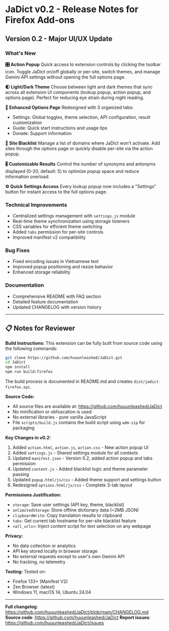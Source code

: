 # JaDict v0.2 - Release Notes for Firefox Add-ons

## Version 0.2 - Major UI/UX Update

### What's New

**🎛️ Action Popup**
Quick access to extension controls by clicking the toolbar icon. Toggle JaDict on/off globally or per-site, switch themes, and manage Gemini API settings without opening the full options page.

**🌓 Light/Dark Theme**
Choose between light and dark themes that sync across all extension UI components (lookup popup, action popup, and options page). Perfect for reducing eye strain during night reading.

**📑 Enhanced Options Page**
Redesigned with 3 organized tabs:
- Settings: Global toggles, theme selection, API configuration, result customization
- Guide: Quick start instructions and usage tips
- Donate: Support information

**🚫 Site Blacklist**
Manage a list of domains where JaDict won't activate. Add sites through the options page or quickly disable per-site via the action popup.

**🎚️ Customizable Results**
Control the number of synonyms and antonyms displayed (0-20, default: 5) to optimize popup space and reduce information overload.

**⚙️ Quick Settings Access**
Every lookup popup now includes a "Settings" button for instant access to the full options page.

### Technical Improvements

- Centralized settings management with `settings.js` module
- Real-time theme synchronization using storage listeners
- CSS variables for efficient theme switching
- Added `tabs` permission for per-site controls
- Improved manifest v2 compatibility

### Bug Fixes

- Fixed encoding issues in Vietnamese text
- Improved popup positioning and resize behavior
- Enhanced storage reliability

### Documentation

- Comprehensive README with FAQ section
- Detailed feature documentation
- Updated CHANGELOG with version history

---

## 📋 Notes for Reviewer

**Build Instructions:**
This extension can be fully built from source code using the following commands:
```bash
git clone https://github.com/huuunleashed/JaDict.git
cd JaDict
npm install
npm run build:firefox
```

The build process is documented in README.md and creates `dist/jadict-firefox.xpi`.

**Source Code:**
- All source files are available at: https://github.com/huuunleashed/JaDict
- No minification or obfuscation is used
- No external libraries - pure vanilla JavaScript
- File `scripts/build.js` contains the build script using `adm-zip` for packaging

**Key Changes in v0.2:**
1. Added `action.html`, `action.js`, `action.css` - New action popup UI
2. Added `settings.js` - Shared settings module for all contexts
3. Updated `manifest.json` - Version 0.2, added action popup and tabs permission
4. Updated `content.js` - Added blacklist logic and theme parameter passing
5. Updated `popup.html/js/css` - Added theme support and settings button
6. Redesigned `options.html/js/css` - Complete 3-tab layout

**Permissions Justification:**
- `storage`: Save user settings (API key, theme, blacklist)
- `unlimitedStorage`: Store offline dictionary data (~2MB JSON)
- `clipboardWrite`: Copy translation results to clipboard
- `tabs`: Get current tab hostname for per-site blacklist feature
- `<all_urls>`: Inject content script for text selection on any webpage

**Privacy:**
- No data collection or analytics
- API key stored locally in browser storage
- No external requests except to user's own Gemini API
- No tracking, no telemetry

**Testing:**
Tested on:
- Firefox 133+ (Manifest V2)
- Zen Browser (latest)
- Windows 11, macOS 14, Ubuntu 24.04

---

**Full changelog**: https://github.com/huuunleashed/JaDict/blob/main/CHANGELOG.md
**Source code**: https://github.com/huuunleashed/JaDict
**Report issues**: https://github.com/huuunleashed/JaDict/issues
